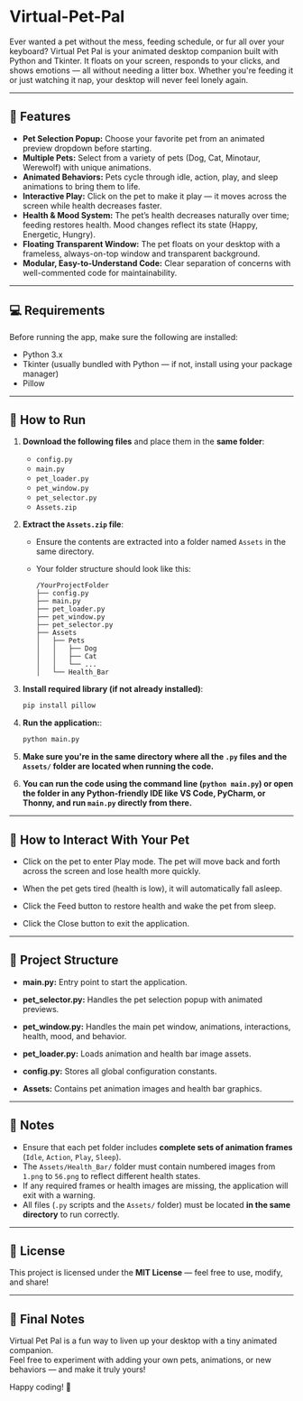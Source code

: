 # Virtual-Pet-Pal

Ever wanted a pet without the mess, feeding schedule, or fur all over your keyboard?
Virtual Pet Pal is your animated desktop companion built with Python and Tkinter.
It floats on your screen, responds to your clicks, and shows emotions — all without needing a litter box.
Whether you're feeding it or just watching it nap, your desktop will never feel lonely again.

---

## 🐾 Features

- **Pet Selection Popup:** Choose your favorite pet from an animated preview dropdown before starting.
- **Multiple Pets:** Select from a variety of pets (Dog, Cat, Minotaur, Werewolf) with unique animations.
- **Animated Behaviors:** Pets cycle through idle, action, play, and sleep animations to bring them to life.
- **Interactive Play:** Click on the pet to make it play — it moves across the screen while health decreases faster.
- **Health & Mood System:** The pet’s health decreases naturally over time; feeding restores health. Mood changes reflect its state (Happy, Energetic, Hungry).
- **Floating Transparent Window:** The pet floats on your desktop with a frameless, always-on-top window and transparent background.
- **Modular, Easy-to-Understand Code:** Clear separation of concerns with well-commented code for maintainability.

---

## 💻 Requirements
Before running the app, make sure the following are installed:

- Python 3.x
- Tkinter (usually bundled with Python — if not, install using your package manager)
- Pillow

---

## 🚀 How to Run
1. **Download the following files** and place them in the **same folder**:
   - `config.py`
   - `main.py`
   - `pet_loader.py`
   - `pet_window.py`
   - `pet_selector.py`
   - `Assets.zip`

2. **Extract the `Assets.zip` file**:
   - Ensure the contents are extracted into a folder named `Assets` in the same directory.
   - Your folder structure should look like this:

     ```
     /YourProjectFolder
     ├── config.py
     ├── main.py
     ├── pet_loader.py
     ├── pet_window.py
     ├── pet_selector.py
     ├── Assets
     │   ├── Pets
     │   │   ├── Dog
     │   │   ├── Cat
     │   │   └── ...
     │   └── Health_Bar
     ```

3. **Install required library (if not already installed)**:
   ```bash
   pip install pillow

4. **Run the application:**:
   ```bash
   python main.py

5. **Make sure you're in the same directory where all the `.py` files and the `Assets/` folder are located when running the code.**

6. **You can run the code using the command line (`python main.py`) or open the folder in any Python-friendly IDE like **VS Code**, **PyCharm**, or **Thonny**, and run `main.py` directly from there.**

---

## 🐶 How to Interact With Your Pet

- Click on the pet to enter Play mode. The pet will move back and forth across the screen and lose health more quickly.

- When the pet gets tired (health is low), it will automatically fall asleep.

- Click the Feed button to restore health and wake the pet from sleep.

- Click the Close button to exit the application.

---

## 📂 Project Structure

- **main.py:** Entry point to start the application.

- **pet_selector.py:** Handles the pet selection popup with animated previews.

- **pet_window.py:** Handles the main pet window, animations, interactions, health, mood, and behavior.

- **pet_loader.py:** Loads animation and health bar image assets.

- **config.py:** Stores all global configuration constants.

- **Assets:** Contains pet animation images and health bar graphics.

---

## 📝 Notes

- Ensure that each pet folder includes **complete sets of animation frames** (`Idle`, `Action`, `Play`, `Sleep`).
- The `Assets/Health_Bar/` folder must contain numbered images from `1.png` to `56.png` to reflect different health states.
- If any required frames or health images are missing, the application will exit with a warning.
- All files (`.py` scripts and the `Assets/` folder) must be located **in the same directory** to run correctly.

---

## 📜 License

This project is licensed under the **MIT License** — feel free to use, modify, and share!

---

## 🙌 Final Notes

Virtual Pet Pal is a fun way to liven up your desktop with a tiny animated companion.  
Feel free to experiment with adding your own pets, animations, or new behaviors — and make it truly yours!

Happy coding! 🐾

